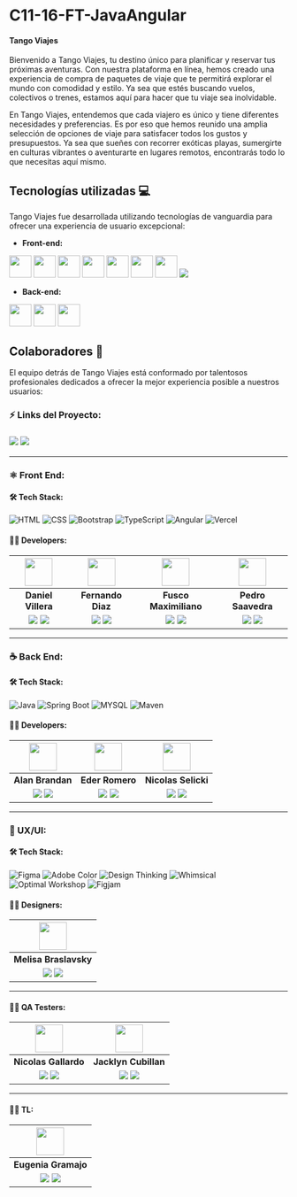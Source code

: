 # C11-16-FT-JavaAngular

#### **Tango Viajes** 

Bienvenido a Tango Viajes, tu destino único para planificar y reservar tus próximas aventuras. Con nuestra plataforma en línea, hemos creado una experiencia de compra de paquetes de viaje que te permitirá explorar el mundo con comodidad y estilo. Ya sea que estés buscando vuelos, colectivos o trenes, estamos aquí para hacer que tu viaje sea inolvidable.

En Tango Viajes, entendemos que cada viajero es único y tiene diferentes necesidades y preferencias. Es por eso que hemos reunido una amplia selección de opciones de viaje para satisfacer todos los gustos y presupuestos. Ya sea que sueñes con recorrer exóticas playas, sumergirte en culturas vibrantes o aventurarte en lugares remotos, encontrarás todo lo que necesitas aquí mismo.

## Tecnologías utilizadas 💻

Tango Viajes fue desarrollada utilizando tecnologías de vanguardia para ofrecer una experiencia de usuario excepcional:

- **Front-end:**

<img src="https://cdn.worldvectorlogo.com/logos/html-1.svg" width="40" height="40"/> <img src="https://cdn.worldvectorlogo.com/logos/css-3.svg" width="40" height="40"/> <img src="https://cdn.worldvectorlogo.com/logos/bootstrap-4.svg" width="40" height="40"/> <img src="https://portfolio-v2-five-zeta.vercel.app/assets/img/primeng-logo.png" width="40" height="40"/> <img src="https://cdn.worldvectorlogo.com/logos/typescript.svg" width="40" height="40"/> <img src="https://cdn.worldvectorlogo.com/logos/angular-icon-1.svg" width="40" height="40"/> <img src="https://cdn.worldvectorlogo.com/logos/rxjs-1.svg" width="40" height="40"/> <img src="https://img.shields.io/badge/Vercel-000000?style=for-the-badge&logo=Vercel&logoColor=white"/>

- **Back-end:** 

<img src="https://cdn.worldvectorlogo.com/logos/java-4.svg" width="40" height="40"/> <img src="https://www.vectorlogo.zone/logos/springio/springio-icon.svg" width="40" height="40"/> <img src="https://www.vectorlogo.zone/logos/mysql/mysql-official.svg" width="40" height="40"/> 


## Colaboradores 👥

El equipo detrás de Tango Viajes está conformado por talentosos profesionales dedicados a ofrecer la mejor experiencia posible a nuestros usuarios:


### ⚡ Links del Proyecto:

<h3><a href="#"> <img src="https://img.shields.io/badge/Figma-%23F24E1E.svg?style=for-the-badge&logo=Figma&logoColor=white"/></a> <a href="https://c11-16-ft-java-angular-9pw7.vercel.app/"> <img src="https://img.shields.io/badge/Vercel-000000?style=for-the-badge&logo=Vercel&logoColor=white"/></a></h3>

<hr/>

### ⚛️ Front End:

#### 🛠️ Tech Stack:


![HTML](https://img.shields.io/badge/HTML-E34F26?style=for-the-badge&logo=HTML5&logoColor=white) 
![CSS](https://img.shields.io/badge/CSS-1572B6?style=for-the-badge&logo=CSS3&logoColor=white) 
![Bootstrap](https://img.shields.io/badge/Bootstrap-563D7C?style=for-the-badge&logo=Bootstrap&logoColor=white) 
![TypeScript](https://img.shields.io/badge/TypeScript-3178C6?style=for-the-badge&logo=TypeScript&logoColor=white) 
![Angular](https://img.shields.io/badge/Angular-E23237?style=for-the-badge&logo=Angular&logoColor=white) 
![Vercel](https://img.shields.io/badge/Vercel-000000?style=for-the-badge&logo=Vercel&logoColor=white)

#### 🧑‍💻 Developers:

| <img src="https://www.nicepng.com/png/full/128-1280406_user-icon-png.png" width=50>| <img src="https://cdn.discordapp.com/attachments/442011718235848707/1108045181778935819/PhotoRoom-20230414_152536.png" width=50>| <img src="https://www.nicepng.com/png/full/128-1280406_user-icon-png.png" width=50>| <img src="https://www.nicepng.com/png/full/128-1280406_user-icon-png.png" width=50>|
|:-:|:-:|:-:|:-:|
| **Daniel Villera**| **Fernando Diaz**| **Fusco Maximiliano**| **Pedro Saavedra**|
| <a href="#"><img src="https://img.shields.io/badge/github-%23121011.svg?&style=for-the-badge&logo=github&logoColor=white"/></a> <a href="#"><img src="https://img.shields.io/badge/linkedin%20-%230077B5.svg?&style=for-the-badge&logo=linkedin&logoColor=white"/></a> | <a href="https://github.com/Metaldev-06"><img src="https://img.shields.io/badge/github-%23121011.svg?&style=for-the-badge&logo=github&logoColor=white"/></a> <a href="https://www.linkedin.com/in/fernandodiaz62"><img src="https://img.shields.io/badge/linkedin%20-%230077B5.svg?&style=for-the-badge&logo=linkedin&logoColor=white"/></a> | <a href="#"><img src="https://img.shields.io/badge/github-%23121011.svg?&style=for-the-badge&logo=github&logoColor=white"/></a> <a href="#"><img src="https://img.shields.io/badge/linkedin%20-%230077B5.svg?&style=for-the-badge&logo=linkedin&logoColor=white"/></a> | <a href="#"><img src="https://img.shields.io/badge/github-%23121011.svg?&style=for-the-badge&logo=github&logoColor=white"/></a> <a href="#"><img src="https://img.shields.io/badge/linkedin%20-%230077B5.svg?&style=for-the-badge&logo=linkedin&logoColor=white"/></a> |

<hr/>

### ☕ Back End:

#### 🛠️ Tech Stack:

![Java](https://img.shields.io/badge/Java-007396?style=for-the-badge&logo=Java&logoColor=white)
![Spring Boot](https://img.shields.io/badge/Spring_Boot-6DB33F?style=for-the-badge&logo=Spring%20Boot&logoColor=white)
![MYSQL](https://img.shields.io/badge/MySQL-336791?style=for-the-badge&logo=MYSQL&logoColor=white)
![Maven](https://img.shields.io/badge/Maven-C71A36?style=for-the-badge&logo=Apache%20Maven&logoColor=white)


#### 🧑‍💻 Developers:



| <img src="https://www.nicepng.com/png/full/128-1280406_user-icon-png.png" width=50>| <img src="https://www.nicepng.com/png/full/128-1280406_user-icon-png.png" width=50>| <img src="https://www.nicepng.com/png/full/128-1280406_user-icon-png.png" width=50>| 
|:-:|:-:|:-:|
| **Alan Brandan**| **Eder Romero**| **Nicolas Selicki**|
| <a href="#"><img src="https://img.shields.io/badge/github-%23121011.svg?&style=for-the-badge&logo=github&logoColor=white"/></a> <a href="#"><img src="https://img.shields.io/badge/linkedin%20-%230077B5.svg?&style=for-the-badge&logo=linkedin&logoColor=white"/></a> | <a href="#"><img src="https://img.shields.io/badge/github-%23121011.svg?&style=for-the-badge&logo=github&logoColor=white"/></a> <a href="#"><img src="https://img.shields.io/badge/linkedin%20-%230077B5.svg?&style=for-the-badge&logo=linkedin&logoColor=white"/></a> | <a href="#"><img src="https://img.shields.io/badge/github-%23121011.svg?&style=for-the-badge&logo=github&logoColor=white"/></a> <a href="#"><img src="https://img.shields.io/badge/linkedin%20-%230077B5.svg?&style=for-the-badge&logo=linkedin&logoColor=white"/></a> |

<hr/>

### 🎨 UX/UI:

#### 🛠️ Tech Stack:
![Figma](https://img.shields.io/badge/Figma-F24E1E?style=for-the-badge&logo=Figma&logoColor=white)
![Adobe Color](https://img.shields.io/badge/Adobe_Color-FF0000?style=for-the-badge&logo=Adobe-Color&logoColor=white)
![Design Thinking](https://img.shields.io/badge/Design_Thinking-FF4088?style=for-the-badge&logo=Design-Thinking&logoColor=white)
![Whimsical](https://img.shields.io/badge/Whimsical-8313DD?style=for-the-badge&logo=Whimsical&logoColor=white)
![Optimal Workshop](https://img.shields.io/badge/Optimal_Workshop-FFD600?style=for-the-badge&logo=Optimal-Workshop&logoColor=white)
![Figjam](https://img.shields.io/badge/Figjam-F0E3FF?style=for-the-badge&logo=Figjam&logoColor=white)

#### 🧑‍💻 Designers:

| <img src="https://cdn.discordapp.com/attachments/442011718235848707/1112810902182432858/2d4aa11190214075.png" width=50>|
|:-:|
| **Melisa Braslavsky**|
| <a href="https://www.behance.net/melisabraslav"><img src="https://img.shields.io/badge/Behance-1769ff?style=for-the-badge&logo=behance&logoColor=white"/></a> <a href="https://www.linkedin.com/in/melisa-braslavsky/"><img src="https://img.shields.io/badge/linkedin%20-%230077B5.svg?&style=for-the-badge&logo=linkedin&logoColor=white"/></a> |

<hr/>

#### 🧑‍💻 QA Testers:

| <img src="https://www.nicepng.com/png/full/128-1280406_user-icon-png.png" width=50>|<img src="https://www.nicepng.com/png/full/128-1280406_user-icon-png.png" width=50> |
|:-:|:-:|
| **Nicolas Gallardo**| **Jacklyn Cubillan**|
| <a href="#"><img src="#"/></a> <a href="#"><img src="https://img.shields.io/badge/linkedin%20-%230077B5.svg?&style=for-the-badge&logo=linkedin&logoColor=white"/></a> | <a href="#"><img src="#"/></a> <a href="#"><img src="https://img.shields.io/badge/linkedin%20-%230077B5.svg?&style=for-the-badge&logo=linkedin&logoColor=white"/></a> |


<hr/>

#### 🧑‍💻 TL:


| <img src="https://www.nicepng.com/png/full/128-1280406_user-icon-png.png" width=50>|
|:-:|
| **Eugenia Gramajo**|
| <a href="#"><img src="https://img.shields.io/badge/github-%23121011.svg?&style=for-the-badge&logo=github&logoColor=white"/></a> <a href="#"><img src="https://img.shields.io/badge/linkedin%20-%230077B5.svg?&style=for-the-badge&logo=linkedin&logoColor=white"/></a> |
